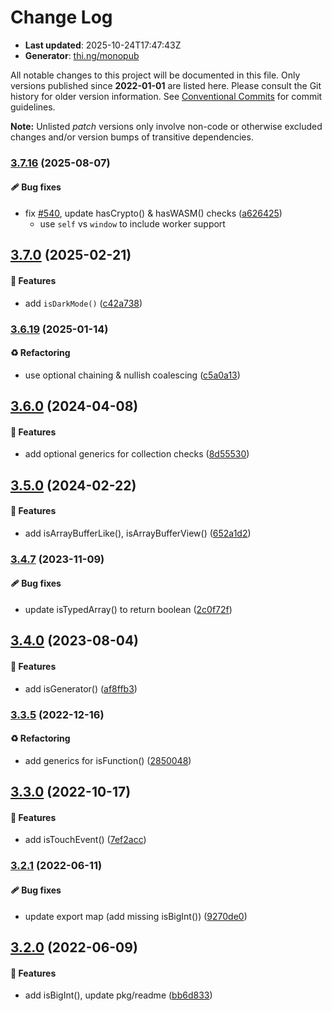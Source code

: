 # Change Log

- **Last updated**: 2025-10-24T17:47:43Z
- **Generator**: [thi.ng/monopub](https://thi.ng/monopub)

All notable changes to this project will be documented in this file.
Only versions published since **2022-01-01** are listed here.
Please consult the Git history for older version information.
See [Conventional Commits](https://conventionalcommits.org/) for commit guidelines.

**Note:** Unlisted _patch_ versions only involve non-code or otherwise excluded changes
and/or version bumps of transitive dependencies.

### [3.7.16](https://github.com/thi-ng/umbrella/tree/@thi.ng/checks@3.7.16) (2025-08-07)

#### 🩹 Bug fixes

- fix [#540](https://github.com/thi-ng/umbrella/issues/540), update hasCrypto() & hasWASM() checks ([a626425](https://github.com/thi-ng/umbrella/commit/a626425))
  - use `self` vs `window` to include worker support

## [3.7.0](https://github.com/thi-ng/umbrella/tree/@thi.ng/checks@3.7.0) (2025-02-21)

#### 🚀 Features

- add `isDarkMode()` ([c42a738](https://github.com/thi-ng/umbrella/commit/c42a738))

### [3.6.19](https://github.com/thi-ng/umbrella/tree/@thi.ng/checks@3.6.19) (2025-01-14)

#### ♻️ Refactoring

- use optional chaining & nullish coalescing ([c5a0a13](https://github.com/thi-ng/umbrella/commit/c5a0a13))

## [3.6.0](https://github.com/thi-ng/umbrella/tree/@thi.ng/checks@3.6.0) (2024-04-08)

#### 🚀 Features

- add optional generics for collection checks ([8d55530](https://github.com/thi-ng/umbrella/commit/8d55530))

## [3.5.0](https://github.com/thi-ng/umbrella/tree/@thi.ng/checks@3.5.0) (2024-02-22)

#### 🚀 Features

- add isArrayBufferLike(), isArrayBufferView() ([652a1d2](https://github.com/thi-ng/umbrella/commit/652a1d2))

### [3.4.7](https://github.com/thi-ng/umbrella/tree/@thi.ng/checks@3.4.7) (2023-11-09)

#### 🩹 Bug fixes

- update isTypedArray() to return boolean ([2c0f72f](https://github.com/thi-ng/umbrella/commit/2c0f72f))

## [3.4.0](https://github.com/thi-ng/umbrella/tree/@thi.ng/checks@3.4.0) (2023-08-04)

#### 🚀 Features

- add isGenerator() ([af8ffb3](https://github.com/thi-ng/umbrella/commit/af8ffb3))

### [3.3.5](https://github.com/thi-ng/umbrella/tree/@thi.ng/checks@3.3.5) (2022-12-16)

#### ♻️ Refactoring

- add generics for isFunction() ([2850048](https://github.com/thi-ng/umbrella/commit/2850048))

## [3.3.0](https://github.com/thi-ng/umbrella/tree/@thi.ng/checks@3.3.0) (2022-10-17)

#### 🚀 Features

- add isTouchEvent() ([7ef2acc](https://github.com/thi-ng/umbrella/commit/7ef2acc))

### [3.2.1](https://github.com/thi-ng/umbrella/tree/@thi.ng/checks@3.2.1) (2022-06-11)

#### 🩹 Bug fixes

- update export map (add missing isBigInt()) ([9270de0](https://github.com/thi-ng/umbrella/commit/9270de0))

## [3.2.0](https://github.com/thi-ng/umbrella/tree/@thi.ng/checks@3.2.0) (2022-06-09)

#### 🚀 Features

- add isBigInt(), update pkg/readme ([bb6d833](https://github.com/thi-ng/umbrella/commit/bb6d833))
